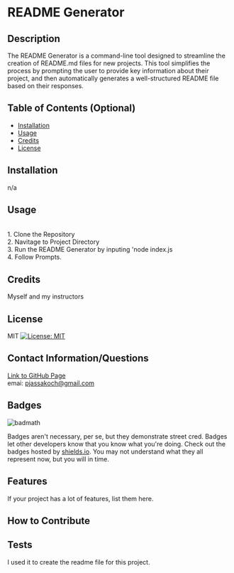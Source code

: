 # README Generator

## Description
The README Generator is a command-line tool designed to streamline the creation of README.md files for new projects. This tool simplifies the process by prompting the user to provide key information about their project, and then automatically generates a well-structured README file based on their responses.

## Table of Contents (Optional)

- [Installation](#installation)
- [Usage](#usage)
- [Credits](#credits)
- [License](#license)

## Installation
n/a


## Usage
<br>1. Clone the Repository<br> 2. Navitage to Project Directory<br> 3. Run the README Generator by inputing 'node index.js<br>4. Follow Prompts.


## Credits
Myself and my instructors

## License
MIT
[![License: MIT](https://img.shields.io/badge/License-MIT-yellow.svg)](https://opensource.org/licenses/MIT)


## Contact Information/Questions
[Link to GitHub Page](https://github.com/jassakoch)<br>
emai: pjassakoch@gmail.com

## Badges

![badmath](https://img.shields.io/github/languages/top/lernantino/badmath)

Badges aren't necessary, per se, but they demonstrate street cred. Badges let other developers know that you know what you're doing. Check out the badges hosted by [shields.io](https://shields.io/). You may not understand what they all represent now, but you will in time.

## Features

If your project has a lot of features, list them here.

## How to Contribute

## Tests

I used it to create the readme file for this project.